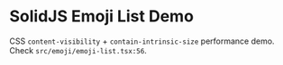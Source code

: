 # SolidJS Emoji List Demo

CSS `content-visibility` + `contain-intrinsic-size` performance demo.  
Check `src/emoji/emoji-list.tsx:56`.
